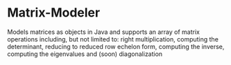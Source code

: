 # Matrix-Modeler
Models matrices as objects in Java and supports an array of matrix operations including, but not limited to: right multiplication, computing the determinant, reducing to reduced row echelon form, computing the inverse, computing the eigenvalues and (soon) diagonalization

